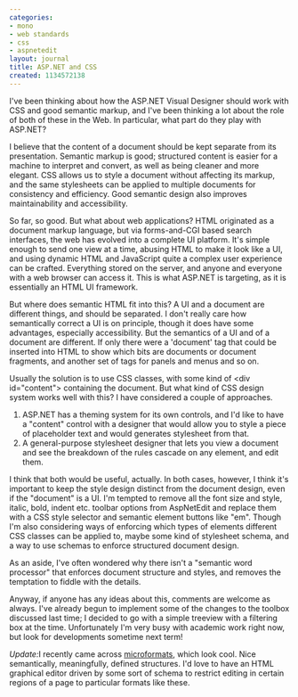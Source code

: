 ```yaml
---
categories:
- mono
- web standards
- css
- aspnetedit
layout: journal
title: ASP.NET and CSS
created: 1134572138
---
```

I've been thinking about how the ASP.NET Visual Designer should work with CSS and good semantic markup, and I've been thinking a lot about the role of both of these in the Web. In particular, what part do they play with ASP.NET?

I believe that the content of a document should be kept separate from its presentation. Semantic markup is good; structured content is easier for a machine to interpret and convert, as well as being cleaner and more elegant. CSS allows us to style a document without affecting its markup, and the same stylesheets can be applied to multiple documents for consistency and efficiency.  Good semantic design also improves maintainability and accessibility. 

So far, so good. But what about web applications? HTML originated as a document markup language, but via forms-and-CGI based search interfaces, the web has evolved into a complete UI platform. It's simple enough to send one view at a time, abusing HTML to make it look like a UI, and using dynamic HTML and JavaScript quite a complex user experience can be crafted. Everything stored on the server, and anyone and everyone with a web browser can access it. This is what ASP.NET is targeting, as it is essentially an HTML UI framework.

But where does semantic HTML fit into this? A UI and a document are different things, and should be separated. I don't really care how semantically correct a UI is on principle, though it does have some advantages, especially accessibility. But the semantics of a UI and of a document  are different. If only there were a 'document' tag that could be inserted into HTML to show which bits are documents or document fragments, and another set of tags for panels and menus and so on.

Usually the solution is to use CSS classes, with some kind of &lt;div id="content"&gt; containing the document. But what kind of CSS design system works well with this? I have considered a couple of approaches.

<ol>
<li>ASP.NET has a theming system for its own controls, and I'd like to have a "content" control with a designer that would allow you to style a piece of placeholder text and would generates stylesheet from that.</li>

<li>A general-purpose stylesheet designer that lets you view a document and see the breakdown of the rules cascade on any element, and edit them.</li>
</ol>

I think that both would be useful, actually. In both cases, however, I think it's important to keep the style design distinct from the document design, even if the "document" is a UI. I'm tempted to remove all the font size and style, italic, bold, indent etc. toolbar options from AspNetEdit and replace them with a CSS style selector and semantic element buttons like "em". Though I'm also considering ways of enforcing which types of elements different CSS classes can be applied to, maybe some kind of stylesheet schema, and a way to use schemas to enforce structured document design.

As an aside, I've often wondered why there isn't a "semantic word processor" that enforces document structure and styles, and removes the temptation to fiddle with the details.

Anyway, if anyone has any ideas about this, comments are welcome as always. I've already begun to implement some of the changes to the toolbox discussed last time; I decided to go with a simple treeview with a filtering box at the time. Unfortunately I'm very busy with academic work right now, but look for developments sometime next term!

<em>Update:</em>I recently came across <a href="http://www.microformats.org/wiki/microformats">microformats</a>, which look cool. Nice semantically, meaningfully, defined structures. I'd love to have an HTML graphical editor driven by some sort of schema to restrict editing in certain regions of a page to particular formats like these.
<!--break-->
